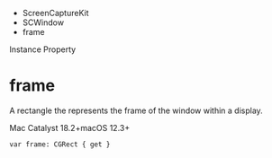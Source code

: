 

- ScreenCaptureKit
- SCWindow
-  frame 

Instance Property

# frame

A rectangle the represents the frame of the window within a display.

Mac Catalyst 18.2+macOS 12.3+

``` source
var frame: CGRect { get }
```

